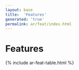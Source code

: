 ```yaml
---
layout: base
title:  'Features'
generated: 'true'
permalink: ar/feat/index.html
---
```


# Features

{% include ar-feat-table.html %}
